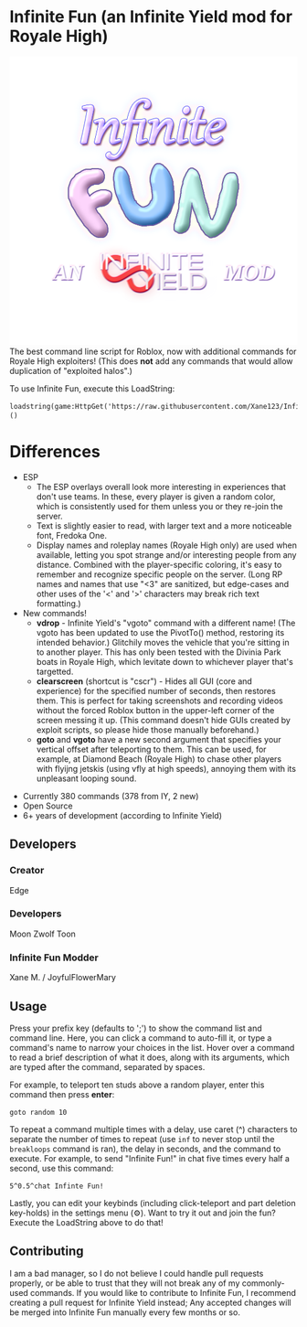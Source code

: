 # Infinite Fun (an Infinite Yield mod for Royale High)
![Infinite Fun's logo graphic - From top to bottom, there's lilac-colored, italic text that says "Infinite", multi-colored, puffy "FUN" letters, then a smaller, white credit message: "AN Infinite Fun MOD".](https://raw.githubusercontent.com/Xane123/InfiniteFun_IY/master/logo.png)
The best command line script for Roblox, now with additional commands for Royale High exploiters! (This does **not** add any commands that would allow duplication of "exploited halos".)

To use Infinite Fun, execute this LoadString:
```
loadstring(game:HttpGet('https://raw.githubusercontent.com/Xane123/InfiniteFun_IY/master/source'))()
```

# Differences
* ESP
  * The ESP overlays overall look more interesting in experiences that don't use teams. In these, every player is given a random color, which is consistently used for them unless you or they re-join the server.
  * Text is slightly easier to read, with larger text and a more noticeable font, Fredoka One.
  * Display names and roleplay names (Royale High only) are used when available, letting you spot strange and/or interesting people from any distance. Combined with the player-specific coloring, it's easy to remember and recognize specific people on the server. (Long RP names and names that use "<3" are sanitized, but edge-cases and other uses of the '<' and '>' characters may break rich text formatting.)
* New commands!
  * **vdrop** - Infinite Yield's "vgoto" command with a different name! (The vgoto has been updated to use the PivotTo() method, restoring its intended behavior.) Glitchily moves the vehicle that you're sitting in to another player. This has only been tested with the Divinia Park boats in Royale High, which levitate down to whichever player that's targetted.
  * **clearscreen** (shortcut is "cscr") - Hides all GUI (core and experience) for the specified number of seconds, then restores them. This is perfect for taking screenshots and recording videos without the forced Roblox button in the upper-left corner of the screen messing it up. (This command doesn't hide GUIs created by exploit scripts, so please hide those manually beforehand.)
  * **goto** and **vgoto** have a new second argument that specifies your vertical offset after teleporting to them. This can be used, for example, at Diamond Beach (Royale High) to chase other players with flyijng jetskis (using vfly at high speeds), annoying them with its unpleasant looping sound.

 - Currently 380 commands (378 from IY, 2 new)
 - Open Source
 - 6+ years of development (according to Infinite Yield)

## Developers
### Creator
Edge

### Developers
Moon
Zwolf
Toon

### Infinite Fun Modder
Xane M. / JoyfulFlowerMary

## Usage
Press your prefix key (defaults to ';') to show the command list and command line. Here, you can click a command to auto-fill it, or type a command's name to narrow your choices in the list. Hover over a command to read a brief description of what it does, along with its arguments, which are typed after the command, separated by spaces.

For example, to teleport ten studs above a random player, enter this command then press **enter**:
```
goto random 10
```
To repeat a command multiple times with a delay, use caret (^) characters to separate the number of times to repeat (use ```inf``` to never stop until the ```breakloops``` command is ran), the delay in seconds, and the command to execute. For example, to send "Infinite Fun!" in chat five times every half a second, use this command:
```
5^0.5^chat Infinte Fun!
```
Lastly, you can edit your keybinds (including click-teleport and part deletion key-holds) in the settings menu (⚙). Want to try it out and join the fun? Execute the LoadString above to do that!
## Contributing
I am a bad manager, so I do not believe I could handle pull requests properly, or be able to trust that they will not break any of my commonly-used commands. If you would like to contribute to Infinite Fun, I recommend creating a pull request for Infinite Yield instead; Any accepted changes will be merged into Infinite Fun manually every few months or so.